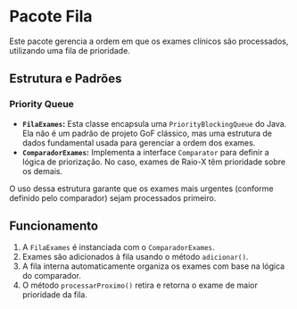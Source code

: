 # Pacote Fila

Este pacote gerencia a ordem em que os exames clínicos são processados, utilizando uma fila de prioridade.

## Estrutura e Padrões

### Priority Queue

- **`FilaExames`:** Esta classe encapsula uma `PriorityBlockingQueue` do Java. Ela não é um padrão de projeto GoF clássico, mas uma estrutura de dados fundamental usada para gerenciar a ordem dos exames.
- **`ComparadorExames`:** Implementa a interface `Comparator` para definir a lógica de priorização. No caso, exames de Raio-X têm prioridade sobre os demais.

O uso dessa estrutura garante que os exames mais urgentes (conforme definido pelo comparador) sejam processados primeiro.

## Funcionamento

1.  A `FilaExames` é instanciada com o `ComparadorExames`.
2.  Exames são adicionados à fila usando o método `adicionar()`.
3.  A fila interna automaticamente organiza os exames com base na lógica do comparador.
4.  O método `processarProximo()` retira e retorna o exame de maior prioridade da fila.
